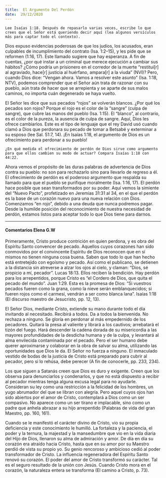 ```yaml
---
title:  El Argumento Del Perdón 
date:  29/12/2020
---
```


`Lee Isaías 1:18. Después de repasarlo varias veces, escribe lo que crees que el Señor está queriendo decir aquí (lea algunos versículos más para captar todo el contexto).`

Dios expuso evidencias poderosas de que los judíos, los acusados, eran culpables de incumplimiento del contrato (Isa. 1:2–15), y les pide que se reformen (1:16, 17). Este llamado sugiere que hay esperanza. A fin de cuentas, ¿por qué instar a un criminal que merece ejecución a cambiar sus hábitos? ¿Cómo podría un prisionero en el corredor de la muerte “restitui[r] al agraviado, hace[r] justicia al huérfano, ampara[r] a la viuda” (NVI)? Pero, cuando Dios dice: “Vengan ahora. Vamos a resolver este asunto” (Isa. 1:18, NTV), podemos comprender que el Señor aún trata de razonar con su pueblo, aún trata de hacer que se arrepienta y se aparte de sus malos caminos, no importa cuán degenerado se haya vuelto.

El Señor les dice que sus pecados “rojos” se volverán blancos. ¿Por qué los pecados son rojos? Porque el rojo es el color de la “sangre” (culpa de sangre), que cubre las manos del pueblo (Isa. 1:15). El “blanco”, al contrario, es el color de la pureza, la ausencia de culpa de sangre. Aquí, Dios les ofrece cambiarlos. Este es el tipo de lenguaje que el rey David usó cuando clamó a Dios que perdonara su pecado de tomar a Betsabé y exterminar a su esposo (lee Sal. 51:7, 14). ¡En Isaías 1:18, el argumento de Dios es un ofrecimiento para perdonar a su pueblo!

`¿En qué medida el ofrecimiento de perdón de Dios sirve como argumento para que ellos cambien su modo de actuar? Compara Isaías 1:18 con 44:22.`

Ahora vemos el propósito de las duras palabras de advertencia de Dios contra su pueblo: no son para rechazarlo sino para llevarlo de regreso a él. El ofrecimiento de perdón es el poderoso argumento que respalda su llamado para que el pueblo se purifique moralmente (Isa. 1:16, 17). El perdón hace posible que sean transformados por su poder. Aquí vemos la simiente del “Nuevo Pacto”, profetizado en Jeremías 31:31 al 34, en el que el perdón es la base de un corazón nuevo para una nueva relación con Dios. Comenzamos “en rojo”, debido a una deuda que nunca podremos pagar. Desde la humilde posición del reconocimiento de nuestra necesidad de perdón, estamos listos para aceptar todo lo que Dios tiene para darnos.

---

#### Comentarios Elena G.W

Primeramente, Cristo produce contrición en quien perdona, y es obra del Espíritu Santo convencer de pecado. Aquellos cuyos corazones han sido conmovidos por el convincente Espíritu de Dios reconocen que en sí mismos no tienen ninguna cosa buena. Saben que todo lo que han hecho está entretejido con egoísmo y pecado. Así como el publicano, se detienen a la distancia sin atreverse a alzar los ojos al cielo, y claman: “Dios, sé propicio a mí, pecador”. Lucas 18:13. Ellos reciben la bendición. Hay perdón para los arrepentidos, porque Cristo es “el Cordero de Dios, que quita el pecado del mundo”. Juan 1:29. Esta es la promesa de Dios: “Si vuestros pecados fueren como la grana, como la nieve serán emblanquecidos; si fueren rojos como el carmesí, vendrán a ser como blanca lana”. Isaías 1:18 (El discurso maestro de Jesucristo, pp. 12, 13).

El Señor Dios, mediante Cristo, extiende su mano durante todo el día invitando al necesitado. Recibirá a todos. Da a todos la bienvenida. No rechaza a ninguno. Se gloría en perdonar al más empedernido de los pecadores. Quitará la presa al valiente y librará a los cautivos; arrebatará el tizón del fuego. Hará descender la cadena dorada de su misericordia a las mayores profundidades de la desdicha humana y de la culpa, y levantará al alma envilecida contaminada por el pecado. Pero el ser humano debe querer aproximarse y colaborar en la obra de salvar su alma, utilizando las oportunidades que Dios le da. El Señor no fuerza a ninguno. El inmaculado vestido de bodas de la justicia de Cristo está preparado para cubrir al pecador, pero si lo rehúsa, debe perecer (A fin de conocerle, pp. 233, 234).

Los que siguen a Satanás creen que Dios es duro y exigente. Creen que los observa para denunciarlos y condenarlos, y que no está dispuesto a recibir al pecador mientras tenga alguna excusa legal para no ayudarle. Consideran su ley como una restricción a la felicidad de los hombres, un yugo abrumador del que se libran con alegría. Pero aquel cuyos ojos han sido abiertos por el amor de Cristo, contemplará a Dios como un ser compasivo. No aparece como un ser tirano e implacable, sino como un padre que anhela abrazar a su hijo arrepentido (Palabras de vida del gran Maestro, pp. 160, 161).

Cuando se le manifestó el carácter divino de Cristo, vio su propia deficiencia y este conocimiento le humilló. La fortaleza y la paciencia, el poder y la ternura, la majestad y la mansedumbre que vio en la vida diaria del Hijo de Dios, llenaron su alma de admiración y amor. De día en día su corazón era atraído hacia Cristo, hasta que en su amor por su Maestro perdió de vista su propio yo. Su genio rencoroso y ambicioso cedió al poder transformador de Cristo. La influencia regeneradora del Espíritu Santo renovó su corazón. El poder del amor de Cristo transformó su carácter. Tal es el seguro resultado de la unión con Jesús. Cuando Cristo mora en el corazón, la naturaleza entera se transforma (El camino a Cristo, p. 73).